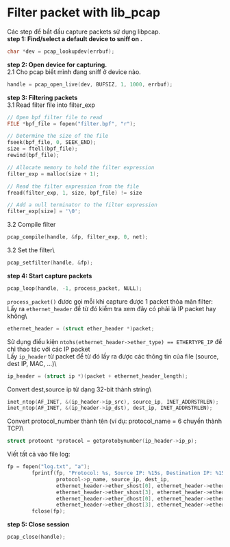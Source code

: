 # Filter packet with lib_pcap
Các step để bắt đầu capture packets sử dụng libpcap.\
**step 1: Find/select a default device to sniff on .**
```C
char *dev = pcap_lookupdev(errbuf);
```

**step 2: Open device for capturing.**\
2.1 Cho pcap biết mình đang sniff ở device nào.
```C
handle = pcap_open_live(dev, BUFSIZ, 1, 1000, errbuf);
```

**step 3: Filtering packets**\
3.1 Read filter file into filter_exp
```C
// Open bpf_filter file to read 
FILE *bpf_file = fopen("filter.bpf", "r");

// Determine the size of the file
fseek(bpf_file, 0, SEEK_END);
size = ftell(bpf_file);
rewind(bpf_file);

// Allocate memory to hold the filter expression
filter_exp = malloc(size + 1);

// Read the filter expression from the file
fread(filter_exp, 1, size, bpf_file) != size

// Add a null terminator to the filter expression
filter_exp[size] = '\0';
```
3.2 Compile filter
```C
pcap_compile(handle, &fp, filter_exp, 0, net);
```

3.2 Set the filter\
```C
pcap_setfilter(handle, &fp);
```

**step 4: Start capture packets**
```C
pcap_loop(handle, -1, process_packet, NULL);
```

`process_packet()` đươc gọi mỗi khi capture được 1 packet thỏa mãn filter:\
Lấy ra `ethernet_header` để từ đó kiểm tra xem đây có phải là IP packet hay không\
```C
ethernet_header = (struct ether_header *)packet;
```
Sử dụng điều kiện `ntohs(ethernet_header->ether_type) == ETHERTYPE_IP` để chỉ thao tác với các IP packet\
Lấy `ip_header` từ packet để từ đó lấy ra được các thông tin của file (source, dest IP, MAC, ...)\
```C
ip_header = (struct ip *)(packet + ethernet_header_length);
```
Convert dest,source ip từ dạng 32-bit thành string\
```C
inet_ntop(AF_INET, &(ip_header->ip_src), source_ip, INET_ADDRSTRLEN);
inet_ntop(AF_INET, &(ip_header->ip_dst), dest_ip, INET_ADDRSTRLEN);
```

Convert protocol_number thành tên (ví dụ: protocol_name = 6 chuyển thành TCP)\
```C
struct protoent *protocol = getprotobynumber(ip_header->ip_p);
```

Viết tất cả vào file log:
```C
fp = fopen("log.txt", "a");
        fprintf(fp, "Protocol: %s, Source IP: %15s, Destination IP: %15s, Source MAC: %02x:%02x:%02x:%02x:%02x:%02x, Destination MAC: %02x:%02x:%02x:%02x:%02x:%02x\n",
                protocol->p_name, source_ip, dest_ip,
                ethernet_header->ether_shost[0], ethernet_header->ether_shost[1], ethernet_header->ether_shost[2],
                ethernet_header->ether_shost[3], ethernet_header->ether_shost[4], ethernet_header->ether_shost[5],
                ethernet_header->ether_dhost[0], ethernet_header->ether_dhost[1], ethernet_header->ether_dhost[2],
                ethernet_header->ether_dhost[3], ethernet_header->ether_dhost[4], ethernet_header->ether_dhost[5]);
        fclose(fp);
```
**step 5: Close session**
```C
pcap_close(handle);
```
